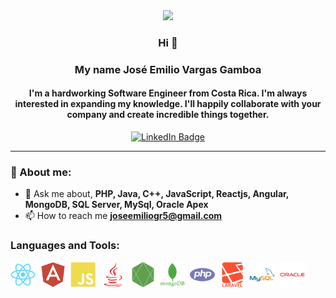 <div id="header" align="center">
  <img src="https://media.giphy.com/media/qgQUggAC3Pfv687qPC/giphy.gif" width="200"/>
</div>
<h3 align="center">Hi 👋</h3>
<h3 align="center"> My name José Emilio Vargas Gamboa </h3>
<h4 align="center">I'm a hardworking Software Engineer from Costa Rica. I'm always interested in expanding my knowledge. I'll happily collaborate with your company and create incredible things together.</h4>
<div id="badges" align="center">
  <a href="https://www.linkedin.com/in/jos%C3%A9-emilio-vargas-gamboa-a49277174/" target="_blank"/>
    <img src="https://img.shields.io/twitter/url?color=blue&label=LinkedIn&logo=LinkedIn&logoColor=blue&style=for-the-badge&url=https%3A%2F%2Fwww.linkedin.com%2Fin%2Fjos%25C3%25A9-emilio-vargas-gamboa-a49277174%2F" alt="LinkedIn Badge"/>
  </a>
</div>

---

### 💬 About me:

- 🔭 Ask me about, **PHP, Java, C++, JavaScript, Reactjs, Angular, MongoDB, SQL Server, MySql, Oracle Apex**
- 📫 How to reach me **joseemiliogr5@gmail.com**

### Languages and Tools:

<div>
  <img src="https://github.com/devicons/devicon/blob/master/icons/react/react-original.svg" tittle="React" alt="React" width="40" height="40"/>&nbsp;
  <img src="https://github.com/devicons/devicon/blob/master/icons/angularjs/angularjs-plain.svg" tittle="Angular" alt="Angular" width="40" height="40"/>&nbsp;
  <img src="https://github.com/devicons/devicon/blob/master/icons/javascript/javascript-plain.svg" tittle="JavaScript" alt="JavaScript" width="40" height="40"/>&nbsp;
  <img src="https://github.com/devicons/devicon/blob/master/icons/java/java-plain.svg" tittle="Java" alt="Java" width="40" height="40"/>&nbsp;
  <img src="https://github.com/devicons/devicon/blob/master/icons/nodejs/nodejs-plain.svg" tittle="Nodejs" alt="Nodejs" width="40" height="40"/>&nbsp;
  <img src="https://github.com/devicons/devicon/blob/master/icons/mongodb/mongodb-plain-wordmark.svg" tittle="MongoDb" alt="MongoDb" width="40" height="40"/>&nbsp;
  <img src="https://github.com/devicons/devicon/blob/master/icons/php/php-plain.svg" tittle="PHP" alt="PHP" width="40" height="40"/>&nbsp;
  <img src="https://github.com/devicons/devicon/blob/master/icons/laravel/laravel-plain-wordmark.svg" tittle="Laravel" alt="Laravel" width="40" height="40"/>&nbsp;
  <img src="https://github.com/devicons/devicon/blob/master/icons/mysql/mysql-original-wordmark.svg" tittle="MySql" alt="MySql" width="40" height="40"/>&nbsp;
  <img src="https://github.com/devicons/devicon/blob/master/icons/oracle/oracle-original.svg" tittle="MySql" alt="MySql" width="40" height="40"/>&nbsp;
</div>
